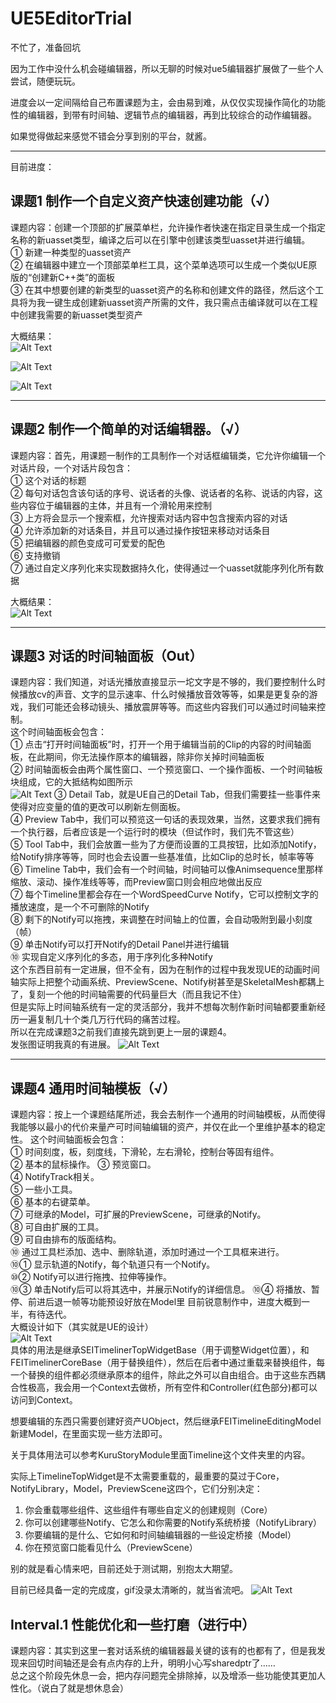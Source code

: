 # UE5EditorTrial

不忙了，准备回坑  

因为工作中没什么机会碰编辑器，所以无聊的时候对ue5编辑器扩展做了一些个人尝试，随便玩玩。  
  

进度会以一定间隔给自己布置课题为主，会由易到难，从仅仅实现操作简化的功能性的编辑器，到带有时间轴、逻辑节点的编辑器，再到比较综合的动作编辑器。    

如果觉得做起来感觉不错会分享到别的平台，就酱。   

---
目前进度：  
## 课题1 制作一个自定义资产快速创建功能（√）  
课题内容：创建一个顶部的扩展菜单栏，允许操作者快速在指定目录生成一个指定名称的新uasset类型，编译之后可以在引擎中创建该类型uasset并进行编辑。  
① 新建一种类型的uasset资产  
② 在编辑器中建立一个顶部菜单栏工具，这个菜单选项可以生成一个类似UE原版的“创建新C++类”的面板  
③ 在其中想要创建的新类型的uasset资产的名称和创建文件的路径，然后这个工具将为我一键生成创建新uasset资产所需的文件，我只需点击编译就可以在工程中创建我需要的新uasset类型资产  

大概结果：  
![Alt Text](./MAIJIAXIU/Chap1/p1.png)  
  
![Alt Text](./MAIJIAXIU/Chap1/p2.png)

![Alt Text](./MAIJIAXIU/Chap1/p3.png)

---
## 课题2 制作一个简单的对话编辑器。（√）  
课题内容：首先，用课题一制作的工具制作一个对话框编辑类，它允许你编辑一个对话片段，一个对话片段包含：  
① 这个对话的标题  
② 每句对话包含该句话的序号、说话者的头像、说话者的名称、说话的内容，这些内容位于编辑器的主体，并且有一个滑轮用来控制  
③ 上方将会显示一个搜索框，允许搜索对话内容中包含搜索内容的对话  
④ 允许添加新的对话条目，并且可以通过操作按钮来移动对话条目  
⑤ 把编辑器的颜色变成可可爱爱的配色  
⑥ 支持撤销  
⑦ 通过自定义序列化来实现数据持久化，使得通过一个uasset就能序列化所有数据  

大概结果：  
![Alt Text](./MAIJIAXIU/Chap2/p1.png)


---
## 课题3 对话的时间轴面板（Out）  
课题内容：我们知道，对话光播放直接显示一坨文字是不够的，我们要控制什么时候播放cv的声音、文字的显示速率、什么时候播放音效等等，如果是更复杂的游戏，我们可能还会移动镜头、播放震屏等等。而这些内容我们可以通过时间轴来控制。  
这个时间轴面板会包含：  
① 点击“打开时间轴面板”时，打开一个用于编辑当前的Clip的内容的时间轴面板，在此期间，你无法操作原本的编辑器，除非你关掉时间轴面板  
② 时间轴面板会由两个属性窗口、一个预览窗口、一个操作面板、一个时间轴板块组成，它的大抵结构如图所示  
![Alt Text](./MAIJIAXIU/Chap3/p1.png)
③ Detail Tab，就是UE自己的Detail Tab，但我们需要挂一些事件来使得对应变量的值的更改可以刷新左侧面板。  
④ Preview Tab中，我们可以预览这一句话的表现效果，当然，这要求我们拥有一个执行器，后者应该是一个运行时的模块（但试作时，我们先不管这些）  
⑤ Tool Tab中，我们会放置一些为了方便而设置的工具按钮，比如添加Notify，给Notify排序等等，同时也会去设置一些基准值，比如Clip的总时长，帧率等等  
⑥ Timeline Tab中，我们会有一个时间轴，时间轴可以像Animsequence里那样缩放、滚动、操作准线等等，而Preview窗口则会相应地做出反应  
⑦ 每个Timeline里都会存在一个WordSpeedCurve Notify，它可以控制文字的播放速度，是一个不可删除的Notify  
⑧ 剩下的Notify可以拖拽，来调整在时间轴上的位置，会自动吸附到最小刻度（帧）  
⑨ 单击Notify可以打开Notify的Detail Panel并进行编辑  
⑩ 实现自定义序列化的多态，用于序列化多种Notify  
这个东西目前有一定进展，但不全有，因为在制作的过程中我发现UE的动画时间轴实际上把整个动画系统、PreviewScene、Notify树甚至是SkeletalMesh都耦上了，复刻一个他的时间轴需要的代码量巨大（而且我记不住）  
但是实际上时间轴系统有一定的灵活部分，我并不想每次制作新时间轴都要重新经历一遍复制几十个类几万行代码的痛苦过程。  
所以在完成课题3之前我们直接先跳到更上一层的课题4。  
发张图证明我真的有进展。
![Alt Text](./MAIJIAXIU/Chap3/p2.png)  

---
## 课题4 通用时间轴模板（√） 
课题内容：按上一个课题结尾所述，我会去制作一个通用的时间轴模板，从而使得我能够以最小的代价来量产可时间轴编辑的资产，并仅在此一个里维护基本的稳定性。
这个时间轴面板会包含：  
① 时间刻度，板，刻度线，下滑轮，左右滑轮，控制台等固有组件。  
② 基本的鼠标操作。
③ 预览窗口。  
④ NotifyTrack相关。  
⑤ 一些小工具。  
⑥ 基本的右键菜单。  
⑦ 可继承的Model，可扩展的PreviewScene，可继承的Notify。  
⑧ 可自由扩展的工具。  
⑨ 可自由排布的版面结构。  
⑩ 通过工具栏添加、选中、删除轨道，添加时通过一个工具框来进行。  
⑩① 显示轨道的Notify，每个轨道只有一个Notify。  
⑩② Notify可以进行拖拽、拉伸等操作。  
⑩③ 单击Notify后可以将其选中，并展示Notify的详细信息。
⑩④ 将播放、暂停、前进后退一帧等功能预设好放在Model里
目前锐意制作中，进度大概到一半，有待迭代。  
大概设计如下（其实就是UE的设计）  
![Alt Text](./MAIJIAXIU/Chap4/p2.png)  
具体的用法是继承SEITimelinerTopWidgetBase（用于调整Widget位置），和FEITimelinerCoreBase（用于替换组件），然后在后者中通过重载来替换组件，每一个替换的组件都必须继承原本的组件，除此之外可以自由组合。由于这些东西耦合性极高，我会用一个Context去做桥，所有空件和Controller(红色部分)都可以访问到Context。

想要编辑的东西只需要创建好资产UObject，然后继承FEITimelineEditingModel新建Model，在里面实现一些方法即可。  

关于具体用法可以参考KuruStoryModule里面Timeline这个文件夹里的内容。

实际上TimelineTopWidget是不太需要重载的，最重要的莫过于Core，NotifyLibrary，Model，PreviewScene这四个，它们分别决定：

1. 你会重载哪些组件、这些组件有哪些自定义的创建规则（Core）
2. 你可以创建哪些Notify、它怎么和你需要的Notify系统桥接（NotifyLibrary）
3. 你要编辑的是什么、它如何和时间轴编辑器的一些设定桥接（Model）
4. 你在预览窗口能看见什么（PreviewScene）

别的就是看心情来吧，目前还处于测试期，别抱太大期望。

目前已经具备一定的完成度，gif没录太清晰的，就当省流吧。
![Alt Text](./MAIJIAXIU/Chap4/p4.gif)  


## Interval.1 性能优化和一些打磨（进行中）
课题内容：其实到这里一套对话系统的编辑器最关键的该有的也都有了，但是我发现来回切时间轴还是会有点内存的上升，明明小心写sharedptr了……  
总之这个阶段先休息一会，把内存问题完全排除掉，以及增添一些功能使其更加人性化。（说白了就是想休息会）